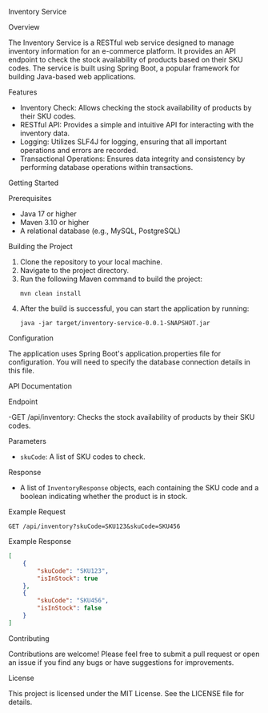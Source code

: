 Inventory Service

Overview

The Inventory Service is a RESTful web service designed to manage inventory information for an e-commerce platform. It provides an API endpoint to check the stock availability of products based on their SKU codes. The service is built using Spring Boot, a popular framework for building Java-based web applications.

Features

- Inventory Check: Allows checking the stock availability of products by their SKU codes.
- RESTful API: Provides a simple and intuitive API for interacting with the inventory data.
- Logging: Utilizes SLF4J for logging, ensuring that all important operations and errors are recorded.
- Transactional Operations: Ensures data integrity and consistency by performing database operations within transactions.

Getting Started

Prerequisites

- Java 17 or higher
- Maven 3.10 or higher
- A relational database (e.g., MySQL, PostgreSQL)

Building the Project

1. Clone the repository to your local machine.
2. Navigate to the project directory.
3. Run the following Maven command to build the project:
   ```
   mvn clean install
   ```
4. After the build is successful, you can start the application by running:
   ```
   java -jar target/inventory-service-0.0.1-SNAPSHOT.jar
   ```

Configuration

The application uses Spring Boot's application.properties file for configuration. You will need to specify the database connection details in this file.

API Documentation

Endpoint

-GET /api/inventory: Checks the stock availability of products by their SKU codes.

Parameters

- `skuCode`: A list of SKU codes to check.

Response

- A list of `InventoryResponse` objects, each containing the SKU code and a boolean indicating whether the product is in stock.

Example Request

```
GET /api/inventory?skuCode=SKU123&skuCode=SKU456
```

Example Response

```json
[
    {
        "skuCode": "SKU123",
        "isInStock": true
    },
    {
        "skuCode": "SKU456",
        "isInStock": false
    }
]
```

Contributing

Contributions are welcome! Please feel free to submit a pull request or open an issue if you find any bugs or have suggestions for improvements.

License

This project is licensed under the MIT License. See the LICENSE file for details.

